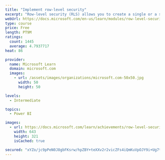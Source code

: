 ```yaml
---
title: "Implement row-level security"
excerpt: "Row-level security (RLS) allows you to create a single or a set of reports that targets data for a specific user. In this module, you will learn how to implement RLS by using either a static or dynamic method and how Microsoft Power BI simplifies testing RLS in Power BI Desktop and Power BI service."
webUrl: https://docs.microsoft.com/en-us/learn/modules/row-level-security-power-bi/
type: course
price: Free
length: PT9M
ratings:
  count: 1445
  average: 4.7937717
heat: 86

provider:
  name: Microsoft Learn
  domain: microsoft.com
  images:
    - url: /assets/images/organizations/microsoft.com-50x50.jpg
      width: 50
      height: 50

levels:
  - Intermediate

topics:
  - Power BI

images:
  - url: https://docs.microsoft.com/learn/achievements/row-level-security-power-bi-social.png
    width: 643
    height: 321
    isCached: true

secured: "xYZo/jc9pPeN0J8gbFKsrw/hpZBY+teXXv2r2vicZFs4iQmKuVpOJY9i+Ug7tbdxgI97bMQ+j/62S9oYt+P8oCt83kHzOQce4eTg1ipMoQEEdztZ8MkfWdMqClRl2L2tqPiy+wrg1+rbfAWg6mdVXqoBabo2EVFVugJcDPfjZHzqZ7j2x5wToKiPeF3nzls0rFFU8bYM35lN2zPdoy0QJHkl7HhQUAkqzPVNT6A5yMI4SFx5Ju8/ElrnR89CpSywYCvXuDYLWJpbCtwy10peagPtAlhLKgBEaC31VF6QPD9y7Die18obCU5viE0XQETQIyCRVlbPDSw/Mimd0kCN5H7m1E9Xxnwq8ilqNCgZANb/A/qih2QnZYlM5I7mGKEuJFci92cqG7y6nKc3XYNaBnj8/12muRaHKmYYAXl+g1Y=;FeZiZ30wMqSrOerau+jUzg=="
---
```


